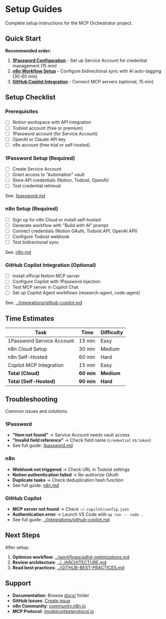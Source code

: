 # Setup Guides

Complete setup instructions for the MCP Orchestrator project.

## Quick Start

**Recommended order:**

1. **[1Password Configuration](./1password.md)** - Set up Service Account for credential management (15 min)
2. **[n8n Workflow Setup](./n8n.md)** - Configure bidirectional sync with AI auto-tagging (30-60 min)
3. **[GitHub Copilot Integration](../integrations/github-copilot.md)** - Connect MCP servers (optional, 15 min)

## Setup Checklist

### Prerequisites

- [ ] Notion workspace with API integration
- [ ] Todoist account (free or premium)
- [ ] 1Password account (for Service Account)
- [ ] OpenAI or Claude API key
- [ ] n8n account (free trial or self-hosted)

### 1Password Setup (Required)

- [ ] Create Service Account
- [ ] Grant access to "Automation" vault
- [ ] Store API credentials (Notion, Todoist, OpenAI)
- [ ] Test credential retrieval

See: [1password.md](./1password.md)

### n8n Setup (Required)

- [ ] Sign up for n8n Cloud or install self-hosted
- [ ] Generate workflow with "Build with AI" prompt
- [ ] Connect credentials (Notion OAuth, Todoist API, OpenAI API)
- [ ] Configure Todoist webhook
- [ ] Test bidirectional sync

See: [n8n.md](./n8n.md)

### GitHub Copilot Integration (Optional)

- [ ] Install official Notion MCP server
- [ ] Configure Copilot with 1Password injection
- [ ] Test MCP server in Copilot Chat
- [ ] Set up Copilot Agent workflows (research-agent, code-agent)

See: [../integrations/github-copilot.md](../integrations/github-copilot.md)

## Time Estimates

| Task | Time | Difficulty |
|------|------|------------|
| 1Password Service Account | 15 min | Easy |
| n8n Cloud Setup | 30 min | Medium |
| n8n Self-Hosted | 60 min | Hard |
| Copilot MCP Integration | 15 min | Easy |
| **Total (Cloud)** | **60 min** | **Medium** |
| **Total (Self-Hosted)** | **90 min** | **Hard** |

## Troubleshooting

Common issues and solutions:

### 1Password

- **"Item not found"** → Service Account needs vault access
- **"Invalid field reference"** → Check field name (`credential` vs `token`)
- See full guide: [1password.md](./1password.md#troubleshooting)

### n8n

- **Webhook not triggered** → Check URL in Todoist settings
- **Notion authentication failed** → Re-authorize OAuth
- **Duplicate tasks** → Check deduplication hash function
- See full guide: [n8n.md](./n8n.md#troubleshooting)

### GitHub Copilot

- **MCP server not found** → Check `~/.copilot/config.json`
- **Authentication error** → Launch VS Code with `op run -- code .`
- See full guide: [../integrations/github-copilot.md](../integrations/github-copilot.md#troubleshooting)

## Next Steps

After setup:

1. **Optimize workflow**: [../workflows/adhd-optimizations.md](../workflows/adhd-optimizations.md)
2. **Review architecture**: [../../ARCHITECTURE.md](../../ARCHITECTURE.md)
3. **Read best practices**: [../GITHUB-BEST-PRACTICES.md](../GITHUB-BEST-PRACTICES.md)

## Support

- **Documentation**: Browse [docs/](../) folder
- **GitHub Issues**: [Create issue](https://github.com/Kingy2709/mcp-orchestrator-one-truth-repository/issues)
- **n8n Community**: [community.n8n.io](https://community.n8n.io/)
- **MCP Protocol**: [modelcontextprotocol.io](https://modelcontextprotocol.io/)
